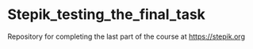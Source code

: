 # Stepik_testing_the_final_task
Repository for completing the last part of the course at https://stepik.org